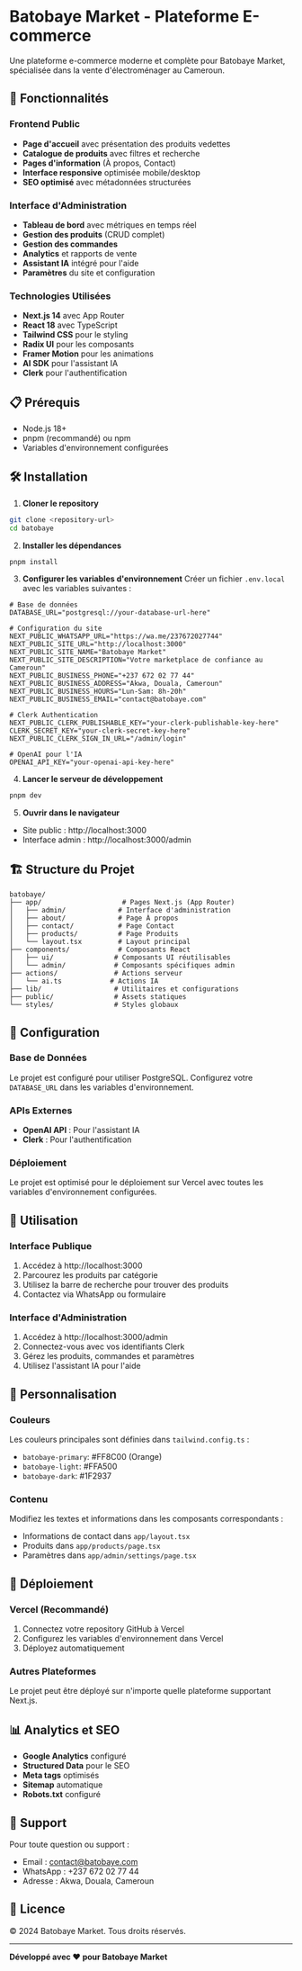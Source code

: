 # Batobaye Market - Plateforme E-commerce

Une plateforme e-commerce moderne et complète pour Batobaye Market, spécialisée dans la vente d'électroménager au Cameroun.

## 🚀 Fonctionnalités

### Frontend Public
- **Page d'accueil** avec présentation des produits vedettes
- **Catalogue de produits** avec filtres et recherche
- **Pages d'information** (À propos, Contact)
- **Interface responsive** optimisée mobile/desktop
- **SEO optimisé** avec métadonnées structurées

### Interface d'Administration
- **Tableau de bord** avec métriques en temps réel
- **Gestion des produits** (CRUD complet)
- **Gestion des commandes**
- **Analytics** et rapports de vente
- **Assistant IA** intégré pour l'aide
- **Paramètres** du site et configuration

### Technologies Utilisées
- **Next.js 14** avec App Router
- **React 18** avec TypeScript
- **Tailwind CSS** pour le styling
- **Radix UI** pour les composants
- **Framer Motion** pour les animations
- **AI SDK** pour l'assistant IA
- **Clerk** pour l'authentification

## 📋 Prérequis

- Node.js 18+ 
- pnpm (recommandé) ou npm
- Variables d'environnement configurées

## 🛠️ Installation

1. **Cloner le repository**
```bash
git clone <repository-url>
cd batobaye
```

2. **Installer les dépendances**
```bash
pnpm install
```

3. **Configurer les variables d'environnement**
Créer un fichier `.env.local` avec les variables suivantes :

```env
# Base de données
DATABASE_URL="postgresql://your-database-url-here"

# Configuration du site
NEXT_PUBLIC_WHATSAPP_URL="https://wa.me/237672027744"
NEXT_PUBLIC_SITE_URL="http://localhost:3000"
NEXT_PUBLIC_SITE_NAME="Batobaye Market"
NEXT_PUBLIC_SITE_DESCRIPTION="Votre marketplace de confiance au Cameroun"
NEXT_PUBLIC_BUSINESS_PHONE="+237 672 02 77 44"
NEXT_PUBLIC_BUSINESS_ADDRESS="Akwa, Douala, Cameroun"
NEXT_PUBLIC_BUSINESS_HOURS="Lun-Sam: 8h-20h"
NEXT_PUBLIC_BUSINESS_EMAIL="contact@batobaye.com"

# Clerk Authentication
NEXT_PUBLIC_CLERK_PUBLISHABLE_KEY="your-clerk-publishable-key-here"
CLERK_SECRET_KEY="your-clerk-secret-key-here"
NEXT_PUBLIC_CLERK_SIGN_IN_URL="/admin/login"

# OpenAI pour l'IA
OPENAI_API_KEY="your-openai-api-key-here"
```

4. **Lancer le serveur de développement**
```bash
pnpm dev
```

5. **Ouvrir dans le navigateur**
- Site public : http://localhost:3000
- Interface admin : http://localhost:3000/admin

## 🏗️ Structure du Projet

```
batobaye/
├── app/                    # Pages Next.js (App Router)
│   ├── admin/             # Interface d'administration
│   ├── about/             # Page À propos
│   ├── contact/           # Page Contact
│   ├── products/          # Page Produits
│   └── layout.tsx         # Layout principal
├── components/            # Composants React
│   ├── ui/               # Composants UI réutilisables
│   └── admin/            # Composants spécifiques admin
├── actions/              # Actions serveur
│   └── ai.ts            # Actions IA
├── lib/                  # Utilitaires et configurations
├── public/               # Assets statiques
└── styles/               # Styles globaux
```

## 🔧 Configuration

### Base de Données
Le projet est configuré pour utiliser PostgreSQL. Configurez votre `DATABASE_URL` dans les variables d'environnement.

### APIs Externes

- **OpenAI API** : Pour l'assistant IA
- **Clerk** : Pour l'authentification

### Déploiement
Le projet est optimisé pour le déploiement sur Vercel avec toutes les variables d'environnement configurées.

## 📱 Utilisation

### Interface Publique
1. Accédez à http://localhost:3000
2. Parcourez les produits par catégorie
3. Utilisez la barre de recherche pour trouver des produits
4. Contactez via WhatsApp ou formulaire

### Interface d'Administration
1. Accédez à http://localhost:3000/admin
2. Connectez-vous avec vos identifiants Clerk
3. Gérez les produits, commandes et paramètres
4. Utilisez l'assistant IA pour l'aide

## 🎨 Personnalisation

### Couleurs
Les couleurs principales sont définies dans `tailwind.config.ts` :
- `batobaye-primary`: #FF8C00 (Orange)
- `batobaye-light`: #FFA500
- `batobaye-dark`: #1F2937

### Contenu
Modifiez les textes et informations dans les composants correspondants :
- Informations de contact dans `app/layout.tsx`
- Produits dans `app/products/page.tsx`
- Paramètres dans `app/admin/settings/page.tsx`

## 🚀 Déploiement

### Vercel (Recommandé)
1. Connectez votre repository GitHub à Vercel
2. Configurez les variables d'environnement dans Vercel
3. Déployez automatiquement

### Autres Plateformes
Le projet peut être déployé sur n'importe quelle plateforme supportant Next.js.

## 📊 Analytics et SEO

- **Google Analytics** configuré
- **Structured Data** pour le SEO
- **Meta tags** optimisés
- **Sitemap** automatique
- **Robots.txt** configuré

## 🤝 Support

Pour toute question ou support :
- Email : contact@batobaye.com
- WhatsApp : +237 672 02 77 44
- Adresse : Akwa, Douala, Cameroun

## 📄 Licence

© 2024 Batobaye Market. Tous droits réservés.

---

**Développé avec ❤️ pour Batobaye Market**
